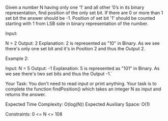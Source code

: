 Given a number N having only one ‘1’ and all other ’0’s in its binary representation, find position of the only set bit. If there are 0 or more than 1 set bit the answer should be -1. Position of set bit '1' should be counted starting with 1 from LSB side in binary representation of the number.

Input:

N = 2
Output:
2
Explanation:
2 is represented as "10" in Binary.
As we see there's only one set bit
and it's in Position 2 and thus the
Output 2.


Example 2:

Input:
N = 5
Output:
-1
Explanation:
5 is represented as "101" in Binary.
As we see there's two set bits
and thus the Output -1.`



Your Task:
You don't need to read input or print anything. Your task is to complete the function findPosition() which takes an integer N as input and returns the answer.

Expected Time Complexity: O(log(N))
Expected Auxiliary Space: O(1)

Constraints:
0 <= N <= 108
